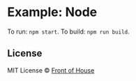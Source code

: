 # Example: Node

To run: `npm start`. To build: `npm run build`.

## License

MIT License © [Front of House](https://github.com/front-of-house)
